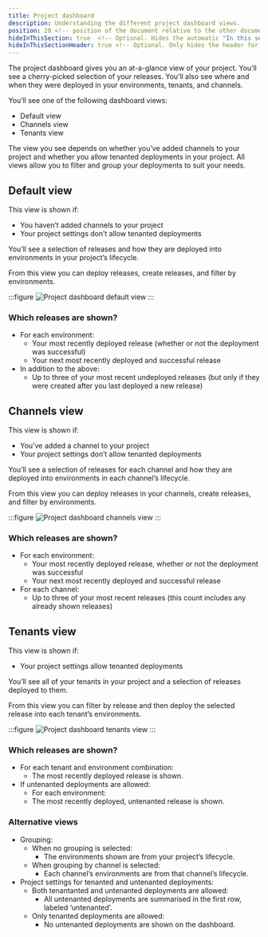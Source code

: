 ```yaml
--- 
title: Project dashboard
description: Understanding the different project dashboard views. 
position: 20 <!-- position of the document relative to the other documents in the same section --> 
hideInThisSection: true  <!-- Optional. Hides the automatic "In this section" section that lists child documents in the same section. Leave out if not needed. --> 
hideInThisSectionHeader: true <!-- Optional. Only hides the header for the "In this section" section --> 
---
```


The project dashboard gives you an at-a-glance view of your project. You’ll see a cherry-picked selection of your releases. You’ll also see where and when they were deployed in your environments, tenants, and channels. 

You’ll see one of the following dashboard views:
- Default view
- Channels view
- Tenants view

The view you see depends on whether you’ve added channels to your project and whether you allow tenanted deployments in your project. All views allow you to filter and group your deployments to suit your needs.

## Default view
This view is shown if:
- You haven’t added channels to your project 
- Your project settings don’t allow tenanted deployments 

You’ll see a selection of releases and how they are deployed into environments in your project’s lifecycle. 

From this view you can deploy releases, create releases, and filter by environments.

:::figure
![Project dashboard default view](/docs/projects/dashboard/project-dashboard-default.png)
:::

### Which releases are shown?
- For each environment:
   - Your most recently deployed release (whether or not the deployment was successful)
   - Your next most recently deployed and successful release
- In addition to the above:
   - Up to three of your most recent undeployed releases (but only if they were created after you last deployed a new release)

## Channels view
This view is shown if: 
- You’ve added a channel to your project 
- Your project settings don’t allow tenanted deployments

You’ll see a selection of releases for each channel and how they are deployed into environments in each channel’s lifecycle. 

From this view you can deploy releases in your channels, create releases, and filter by environments. 

:::figure
![Project dashboard channels view](/docs/projects/dashboard/project-dashboard-channels.png)
:::

### Which releases are shown?
- For each environment:
   - Your most recently deployed release, whether or not the deployment was successful
   - Your next most recently deployed and successful release
- For each channel:
   - Up to three of your most recent releases (this count includes any already shown releases)

## Tenants view
This view is shown if:
- Your project settings allow tenanted deployments

You’ll see all of your tenants in your project and a selection of releases deployed to them. 

From this view you can filter by release and then deploy the selected release into each tenant’s environments. 

:::figure
![Project dashboard tenants view](/docs/projects/dashboard/project-dashboard-tenants.png)
:::

### Which releases are shown?
- For each tenant and environment combination:
   - The most recently deployed release is shown.
- If untenanted deployments are allowed:
   - For each environment:
   - The most recently deployed, untenanted release is shown.

### Alternative views
- Grouping:
   - When no grouping is selected:
      - The environments shown are from your project’s lifecycle. 
   - When grouping by channel is selected:
      - Each channel’s environments are from that channel’s lifecycle.
- Project settings for tenanted and untenanted deployments:
   - Both tenantanted and untenanted deployments are allowed: 
      - All untenanted deployments are summarised in the first row, labeled ‘untenanted’. 
   - Only tenanted deployments are allowed:
      - No untenanted deployments are shown on the dashboard.
